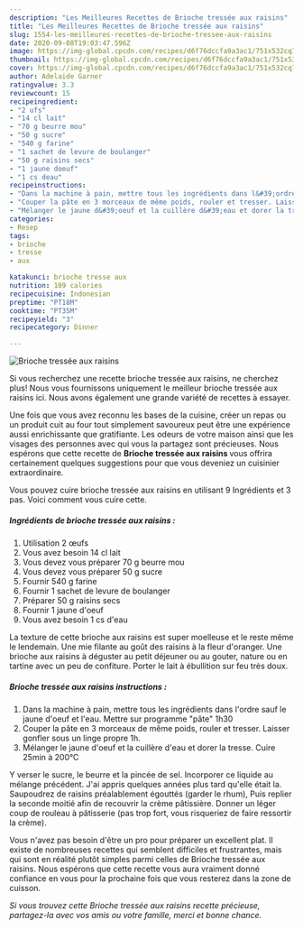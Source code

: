 ```yaml
---
description: "Les Meilleures Recettes de Brioche tressée aux raisins"
title: "Les Meilleures Recettes de Brioche tressée aux raisins"
slug: 1554-les-meilleures-recettes-de-brioche-tressee-aux-raisins
date: 2020-09-08T19:03:47.596Z
image: https://img-global.cpcdn.com/recipes/d6f76dccfa9a3ac1/751x532cq70/brioche-tressee-aux-raisins-photo-principale-de-la-recette.jpg
thumbnail: https://img-global.cpcdn.com/recipes/d6f76dccfa9a3ac1/751x532cq70/brioche-tressee-aux-raisins-photo-principale-de-la-recette.jpg
cover: https://img-global.cpcdn.com/recipes/d6f76dccfa9a3ac1/751x532cq70/brioche-tressee-aux-raisins-photo-principale-de-la-recette.jpg
author: Adelaide Garner
ratingvalue: 3.3
reviewcount: 15
recipeingredient:
- "2 ufs"
- "14 cl lait"
- "70 g beurre mou"
- "50 g sucre"
- "540 g farine"
- "1 sachet de levure de boulanger"
- "50 g raisins secs"
- "1 jaune doeuf"
- "1 cs deau"
recipeinstructions:
- "Dans la machine à pain, mettre tous les ingrédients dans l&#39;ordre sauf le jaune d&#39;oeuf et l&#39;eau. Mettre sur programme &#34;pâte&#34; 1h30"
- "Couper la pâte en 3 morceaux de même poids, rouler et tresser. Laisser gonfler sous un linge propre 1h."
- "Mélanger le jaune d&#39;oeuf et la cuillère d&#39;eau et dorer la tresse. Cuire 25min à 200°C"
categories:
- Resep
tags:
- brioche
- tresse
- aux

katakunci: brioche tresse aux 
nutrition: 109 calories
recipecuisine: Indonesian
preptime: "PT18M"
cooktime: "PT35M"
recipeyield: "3"
recipecategory: Dinner

---
```



![Brioche tressée aux raisins](https://img-global.cpcdn.com/recipes/d6f76dccfa9a3ac1/751x532cq70/brioche-tressee-aux-raisins-photo-principale-de-la-recette.jpg)

Si vous recherchez une recette brioche tressée aux raisins, ne cherchez plus! Nous vous fournissons uniquement le meilleur brioche tressée aux raisins ici. Nous avons également une grande variété de recettes à essayer.

Une fois que vous avez reconnu les bases de la cuisine, créer un repas ou un produit cuit au four tout simplement savoureux peut être une expérience aussi enrichissante que gratifiante. Les odeurs de votre maison ainsi que les visages des personnes avec qui vous la partagez sont précieuses. Nous espérons que cette recette de <strong> Brioche tressée aux raisins </strong> vous offrira certainement quelques suggestions pour que vous deveniez un cuisinier extraordinaire.

<!--inarticleads1-->

Vous pouvez cuire brioche tressée aux raisins en utilisant 9 Ingrédients et 3 pas. Voici comment vous cuire cette.

##### Ingrédients de brioche tressée aux raisins :

1. Utilisation 2 œufs
1. Vous avez besoin 14 cl lait
1. Vous devez vous préparer 70 g beurre mou
1. Vous devez vous préparer 50 g sucre
1. Fournir 540 g farine
1. Fournir 1 sachet de levure de boulanger
1. Préparer 50 g raisins secs
1. Fournir 1 jaune d&#39;oeuf
1. Vous avez besoin 1 cs d&#39;eau


La texture de cette brioche aux raisins est super moelleuse et le reste même le lendemain. Une mie filante au goût des raisins à la fleur d&#39;oranger. Une brioche aux raisins à déguster au petit déjeuner ou au gouter, nature ou en tartine avec un peu de confiture. Porter le lait à ébullition sur feu très doux. 

<!--inarticleads2-->

##### Brioche tressée aux raisins instructions :

1. Dans la machine à pain, mettre tous les ingrédients dans l&#39;ordre sauf le jaune d&#39;oeuf et l&#39;eau. Mettre sur programme &#34;pâte&#34; 1h30
1. Couper la pâte en 3 morceaux de même poids, rouler et tresser. Laisser gonfler sous un linge propre 1h.
1. Mélanger le jaune d&#39;oeuf et la cuillère d&#39;eau et dorer la tresse. Cuire 25min à 200°C


Y verser le sucre, le beurre et la pincée de sel. Incorporer ce liquide au mélange précédent. J&#39;ai appris quelques années plus tard qu&#39;elle était la. Saupoudrez de raisins préalablement égouttés (garder le rhum), Puis replier la seconde moitié afin de recouvrir la crème pâtissière. Donner un léger coup de rouleau à pâtisserie (pas trop fort, vous risqueriez de faire ressortir la crème). 

<!--inarticleads1-->

<p>
Vous n'avez pas besoin d'être un pro pour préparer un excellent plat. Il existe de nombreuses recettes qui semblent difficiles et frustrantes, mais qui sont en réalité plutôt simples parmi celles de Brioche tressée aux raisins. Nous espérons que cette recette vous aura vraiment donné confiance en vous pour la prochaine fois que vous resterez dans la zone de cuisson.
</p>

<p>
<i>Si vous trouvez cette Brioche tressée aux raisins recette précieuse, partagez-la avec vos amis ou votre famille, merci et bonne chance.</i>
</p>
